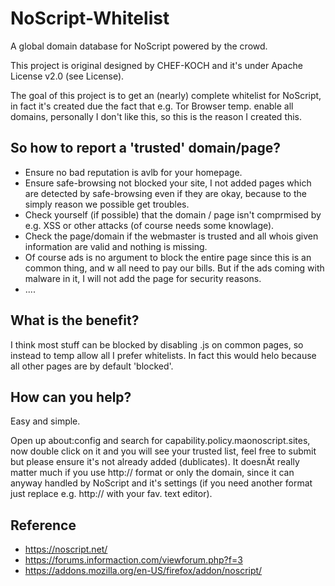 # NoScript-Whitelist


A global domain database for NoScript powered by the crowd.


This project is original designed by CHEF-KOCH and it's under Apache License v2.0 (see License). 


The goal of this project is to get an (nearly) complete whitelist for NoScript, in fact it's created due the fact that e.g. Tor Browser temp. enable all domains, personally I don't like this, so this is the reason I created this.


So how to report a 'trusted' domain/page?
---------------

* Ensure no bad reputation is avlb for your homepage.
* Ensure safe-browsing not blocked your site, I not added pages which are detected by safe-browsing even if they are okay, because to the simply reason we possible get troubles.
* Check yourself (if possible) that the domain / page isn't comprmised by e.g. XSS or other attacks (of course needs some knowlage).
* Check the page/domain if the webmaster is trusted and all whois given information are valid and nothing is missing.
* Of course ads is no argument to block the entire page since this is an common thing, and w all need to pay our bills. But if the ads coming with malware in it, I will not add the page for security reasons.
* ....


What is the benefit?
---------------


I think most stuff can be blocked by disabling .js on common pages, so instead to temp allow all I prefer whitelists. In fact this would helo because all other pages are by default 'blocked'. 


How can you help?
-----------------

Easy and simple.

Open up about:config and search for capability.policy.maonoscript.sites, now double click on it and you will see your trusted list, feel free to submit but please ensure it's not already added (dublicates).
It doesnÄt really matter much if you use http:// format or only the domain, since it can anyway handled by NoScript and it's settings (if you need another format just replace e.g. http:// with your fav. text editor).



Reference
-----------------

* https://noscript.net/
* https://forums.informaction.com/viewforum.php?f=3
* https://addons.mozilla.org/en-US/firefox/addon/noscript/